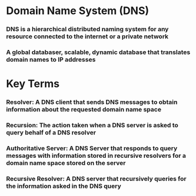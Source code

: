 # Domain Name System (DNS)

### DNS is a hierarchical distributed naming system for any resource connected to the internet or a private network

### A global databaser, scalable, dynamic database that translates domain names to IP addresses

# Key Terms

### Resolver: A DNS client that sends DNS messages to obtain information about the requested domain name space

### Recursion: The action taken when a DNS server is asked to query behalf of a DNS resolver

### Authoritative Server: A DNS Server that responds to query messages with information stored in recursive resolvers for a domain name space stored on the server

### Recursive Resolver: A DNS server that recursively queries for the information asked in the DNS query
